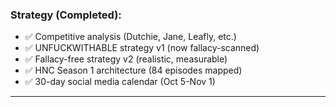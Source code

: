 ### **Strategy (Completed):**

- ✅ Competitive analysis (Dutchie, Jane, Leafly, etc.)
- ✅ UNFUCKWITHABLE strategy v1 (now fallacy-scanned)
- ✅ Fallacy-free strategy v2 (realistic, measurable)
- ✅ HNC Season 1 architecture (84 episodes mapped)
- ✅ 30-day social media calendar (Oct 5-Nov 1)

---
